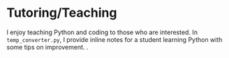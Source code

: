 # Tutoring/Teaching

I enjoy teaching Python and coding to those who are interested.  In `temp_converter.py`,
I provide inline notes for a student learning
Python with some tips on improvement.
.